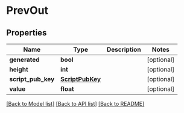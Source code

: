 # PrevOut

## Properties
Name | Type | Description | Notes
------------ | ------------- | ------------- | -------------
**generated** | **bool** |  | [optional] 
**height** | **int** |  | [optional] 
**script_pub_key** | [**ScriptPubKey**](ScriptPubKey.md) |  | [optional] 
**value** | **float** |  | [optional] 

[[Back to Model list]](../README.md#documentation-for-models) [[Back to API list]](../README.md#documentation-for-api-endpoints) [[Back to README]](../README.md)

